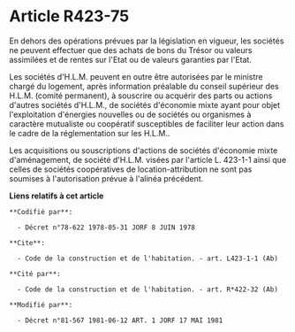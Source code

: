 # Article R423-75

En dehors des opérations prévues par la législation en vigueur, les sociétés ne peuvent effectuer que des achats de bons du
Trésor ou valeurs assimilées et de rentes sur l'Etat ou de valeurs garanties par l'Etat.

Les sociétés d'H.L.M. peuvent en outre être autorisées par le ministre chargé du logement, après information préalable du
conseil supérieur des H.L.M. (comité permanent), à souscrire ou acquérir des parts ou actions d'autres sociétés d'H.L.M., de
sociétés d'économie mixte ayant pour objet l'exploitation d'énergies nouvelles ou de sociétés ou organismes à caractère
mutualiste ou coopératif susceptibles de faciliter leur action dans le cadre de la réglementation sur les H.L.M..

Les acquisitions ou souscriptions d'actions de sociétés d'économie mixte d'aménagement, de société d'H.L.M. visées par
l'article L. 423-1-1 ainsi que celles de sociétés coopératives de location-attribution ne sont pas soumises à l'autorisation
prévue à l'alinéa précédent.

**Liens relatifs à cet article**

	**Codifié par**:

	  - Décret n°78-622 1978-05-31 JORF 8 JUIN 1978

	**Cite**:

	  - Code de la construction et de l'habitation. - art. L423-1-1 (Ab)

	**Cité par**:

	  - Code de la construction et de l'habitation. - art. R*422-32 (Ab)

	**Modifié par**:

	  - Décret n°81-567 1981-06-12 ART. 1 JORF 17 MAI 1981

